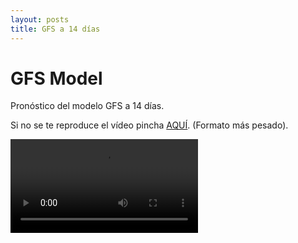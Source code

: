 ```yaml
---
layout: posts
title: GFS a 14 días
---
```


# GFS Model
Pronóstico del modelo GFS a 14 días.



Si no se te reproduce el vídeo pincha [AQUÍ](/frentes_mac.html). (Formato más pesado).

<video class="post__img myvideo" controls autoplay>
  <source src="/assets/images/Spain6_1/frontogenesis.webm" type="video/mp4">
</video>
